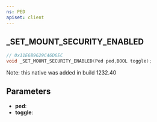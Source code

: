 ```yaml
---
ns: PED
apiset: client
---
```

## _SET_MOUNT_SECURITY_ENABLED

```c
// 0x11E6B9629C46D6EC
void _SET_MOUNT_SECURITY_ENABLED(Ped ped,BOOL toggle);
```

Note: this native was added in build 1232.40

## Parameters
* **ped**:
* **toggle**: